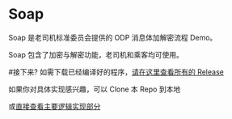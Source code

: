 # Soap
Soap 是老司机标准委员会提供的 ODP 消息体加解密流程 Demo。

Soap 包含了加密与解密功能，老司机和乘客均可使用。

#接下来?
如需下载已经编译好的程序，[请在这里查看所有的 Release](https://github.com/O-D-C-S/Soap/releases)

如果你对具体实现感兴趣，可以 Clone 本 Repo 到本地

或[直接查看主要逻辑实现部分](https://github.com/O-D-C-S/Soap/blob/master/Soap-CSharp/Soap/Form1.cs)

